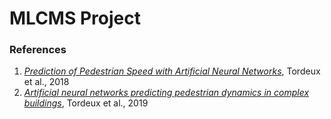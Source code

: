 # MLCMS Project

### References
1. [_Prediction of Pedestrian Speed with Artificial Neural Networks_](https://arxiv.org/pdf/1801.09782.pdf), Tordeux et al., 2018
2. [_Artificial neural networks predicting pedestrian dynamics in complex buildings_](https://juser.fz-juelich.de/record/866394/files/Tordeux2019b.pdf), Tordeux et al., 2019